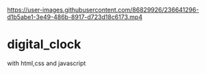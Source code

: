 

https://user-images.githubusercontent.com/86829926/236641296-d1b5abe1-3e49-486b-8917-d723d18c6173.mp4

# digital_clock
with html,css and javascript
